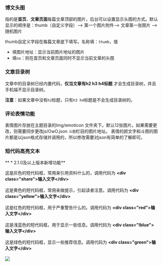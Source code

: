 ### 博文头图

指的是**首页**、**文章页面**每篇文章顶部的图片，后台可以设置显示头图的方式。默认显示的顺序是：thumb（自定义字段）--> 第一个图片附件--> 文章第一张图片 --> 随机图片

thumb自定义字段在每篇文章底下填写。名称填：`thumb`，值
* 填图片地址：显示当前图片地址的图片
* 填`no`：则在首页和文章页面同时不显示当前文章的头图


### 文章目录树

文章中的目录树已经内置代码，**仅当文章有h2 h3 h4标题** 才会生成目录树，并且手机端不显示目录树。

**注意**：如果文章中没有`h2`标题，只有`h3 h4`标题是不会生成目录树的。

### 评论表情功能

表情图片存放在主题目录的Img/emoticon 文件夹下。默认12张图片。如果需要更改，则需要同步更改js/OwO.json `斗图`栏目的图片地址。
表情的颜文字和斗图的图片都是以json格式存储并调用的，所以修改需要对json有简单的了解即可。

### 短代码高亮文本

** \* 2.1.0及以上版本新增功能**

<div class="share">这是灰色的短代码框，常用来引用资料什么的，调用代码为 <strong>&lt;div class="share"&gt;输入文字&lt;/div&gt;</strong><br><br></div>

<div class="yellow">这是黄色的短代码框，常用来做提示，引起读者注意。调用代码为 <strong>&lt;div class="yellow"&gt;输入文字&lt;/div&gt;</strong><br><br></div>

<div class="red">这是红色的短代码框，用于严重警告什么的。调用代码为 <strong>&lt;div class="red"&gt;输入文字&lt;/div&gt;</strong><br><br></div>

<div class="lblue">这是浅蓝色的短代码框，用于显示一些信息。调用代码为 <strong>&lt;div class="lblue"&gt;输入文字&lt;/div&gt;</strong><br><br></div>

<div class="green">这是绿色的短代码框，显示一些推荐信息。调用代码为 <strong>&lt;div class="green"&gt;输入文字&lt;/div&gt;</strong><br><br></div>

<img src="https://cdn.ihewro.com/img/shortcode.png" />